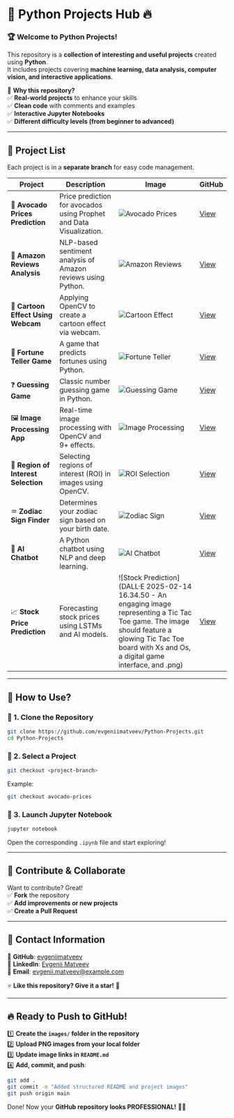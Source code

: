 # 🚀 Python Projects Hub 🔥

### 🏆 **Welcome to Python Projects!**  
This repository is a **collection of interesting and useful projects** created using **Python**.  
It includes projects covering **machine learning, data analysis, computer vision, and interactive applications**.

🔹 **Why this repository?**  
✅ **Real-world projects** to enhance your skills  
✅ **Clean code** with comments and examples  
✅ **Interactive Jupyter Notebooks**  
✅ **Different difficulty levels (from beginner to advanced)**  

---

## 📂 **Project List**

Each project is in a **separate branch** for easy code management.

| Project  | Description | Image | GitHub |
|---------|----------|------------|--------|
| 🥑 **Avocado Prices Prediction** | Price prediction for avocados using Prophet and Data Visualization. | ![Avocado Prices](images/avocado.png) | [View](https://github.com/evgeniimatveev/Python-Projects/tree/avocado-prices) |
| 🛒 **Amazon Reviews Analysis** | NLP-based sentiment analysis of Amazon reviews using Python. | ![Amazon Reviews](images/amazon_reviews.png) | [View](https://github.com/evgeniimatveev/Python-Projects/tree/amazon-reviews) |
| 🎨 **Cartoon Effect Using Webcam** | Applying OpenCV to create a cartoon effect via webcam. | ![Cartoon Effect](images/cartoon_effect.png) | [View](https://github.com/evgeniimatveev/Python-Projects/tree/cartoon-effect) |
| 🔮 **Fortune Teller Game** | A game that predicts fortunes using Python. | ![Fortune Teller](images/fortune_teller.png) | [View](https://github.com/evgeniimatveev/Python-Projects/tree/fortune-teller) |
| ❓ **Guessing Game** | Classic number guessing game in Python. | ![Guessing Game](images/guessing_game.png) | [View](https://github.com/evgeniimatveev/Python-Projects/tree/guessing-game) |
| 🖼️ **Image Processing App** | Real-time image processing with OpenCV and 9+ effects. | ![Image Processing](images/image_processing.png) | [View](https://github.com/evgeniimatveev/Python-Projects/tree/image-processing) |
| 🎯 **Region of Interest Selection** | Selecting regions of interest (ROI) in images using OpenCV. | ![ROI Selection](images/roi_selection.png) | [View](https://github.com/evgeniimatveev/Python-Projects/tree/roi-selection) |
| ♒ **Zodiac Sign Finder** | Determines your zodiac sign based on your birth date. | ![Zodiac Sign](images/zodiac_sign.png) | [View](https://github.com/evgeniimatveev/Python-Projects/tree/zodiac-sign) |
| 🤖 **AI Chatbot** | A Python chatbot using NLP and deep learning. | ![AI Chatbot](images/ai_chatbot.png) | [View](https://github.com/evgeniimatveev/Python-Projects/tree/ai-chatbot) |
| 📈 **Stock Price Prediction** | Forecasting stock prices using LSTMs and AI models. | ![Stock Prediction](DALL·E 2025-02-14 16.34.50 - An engaging image representing a Tic Tac Toe game. The image should feature a glowing Tic Tac Toe board with Xs and Os, a digital game interface, and .png) | [View](https://github.com/evgeniimatveev/Python-Projects/tree/stock-prediction) |

---

## 📌 **How to Use?**

### 🔹 1. Clone the Repository
```bash
git clone https://github.com/evgeniimatveev/Python-Projects.git
cd Python-Projects
```

### 🔹 2. Select a Project
```bash
git checkout <project-branch>
```
Example:
```bash
git checkout avocado-prices
```

### 🔹 3. Launch Jupyter Notebook
```bash
jupyter notebook
```
Open the corresponding `.ipynb` file and start exploring!

---

## 🤝 **Contribute & Collaborate**
Want to contribute? Great!  
✅ **Fork** the repository  
✅ **Add improvements or new projects**  
✅ **Create a Pull Request**  

---

## 📢 **Contact Information**
📌 **GitHub**: [evgeniimatveev](https://github.com/evgeniimatveev)  
📌 **LinkedIn**: [Evgenii Matveev](https://www.linkedin.com/in/evgeniimatveev)  
📌 **Email**: evgenii.matveev@example.com  

⭐ **Like this repository? Give it a star!** 🚀

---

## 🔥 **Ready to Push to GitHub!**
1️⃣ **Create the `images/` folder in the repository**  
2️⃣ **Upload PNG images from your local folder**  
3️⃣ **Update image links in `README.md`**  
4️⃣ **Add, commit, and push**:
```bash
git add .
git commit -m "Added structured README and project images"
git push origin main
```

Done! Now your **GitHub repository looks PROFESSIONAL!** 🚀🔥
